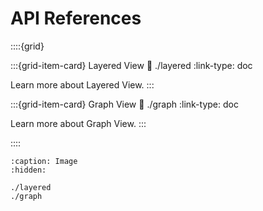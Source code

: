 # API References

::::{grid}

:::{grid-item-card} Layered View
:link: ./layered
:link-type: doc

Learn more about Layered View.
:::

:::{grid-item-card} Graph View
:link: ./graph
:link-type: doc

Learn more about Graph View.
:::

::::

```{toctree}
:caption: Image
:hidden:

./layered
./graph
```
